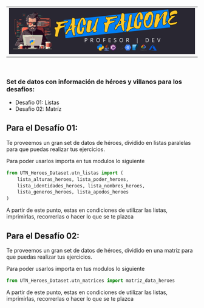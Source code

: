 <table>
    <tr>
        <td align='center'>
            <img alt="Logo UTN Large" src="https://github.com/caidevOficial/Logos/blob/master/Personales/Logo_Developer.png?raw=true" href="https://www.utnfravirtual.org.ar/" width="750px"/>
        </td>
    </tr>
</table></br>

### Set de datos con informaci&oacute;n de h&eacute;roes y villanos para los desaf&iacute;os:

- Desafio 01: Listas
- Desafio 02: Matr&iacute;z

## Para el Desaf&iacute;o 01:

Te proveemos un gran set de datos de h&eacute;roes, dividido en listas paralelas
para que puedas realizar tus ejercicios.

Para poder usarlos importa en tus modulos lo siguiente

```py
from UTN_Heroes_Dataset.utn_listas import (
    lista_alturas_heroes, lista_poder_heroes,
    lista_identidades_heroes, lista_nombres_heroes,
    lista_generos_heroes, lista_apodos_heroes
)
```

A partir de este punto, estas en condiciones de utilizar las listas, imprimirlas, recorrerlas o hacer lo que se te plazca


## Para el Desaf&iacute;o 02:

Te proveemos un gran set de datos de h&eacute;roes, dividido en una matr&iacute;z
para que puedas realizar tus ejercicios.

Para poder usarlos importa en tus modulos lo siguiente

```py
from UTN_Heroes_Dataset.utn_matrices import matriz_data_heroes
```
A partir de este punto, estas en condiciones de utilizar las listas, imprimirlas, recorrerlas o hacer lo que se te plazca
